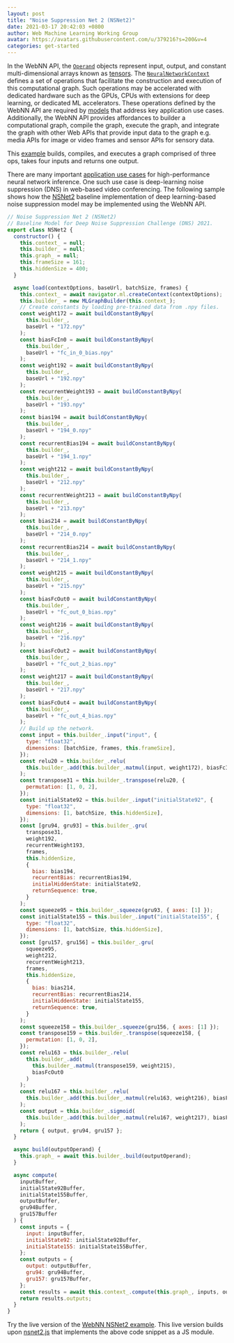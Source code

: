 ```yaml
---
layout: post
title: "Noise Suppression Net 2 (NSNet2)"
date: 2021-03-17 20:42:03 +0800
author: Web Machine Learning Working Group
avatar: https://avatars.githubusercontent.com/u/379216?s=200&v=4
categories: get-started
---
```


In the WebNN API, the [`Operand`](https://www.w3.org/TR/webnn/#operand) objects represent input, output, and constant multi-dimensional arrays known as [tensors](https://mathworld.wolfram.com/Tensor.html). The [`NeuralNetworkContext`](https://www.w3.org/TR/webnn/#api-mlcontext) defines a set of operations that facilitate the construction and execution of this computational graph. Such operations may be accelerated with dedicated hardware such as the GPUs, CPUs with extensions for deep learning, or dedicated ML accelerators. These operations defined by the WebNN API are required by [models](https://github.com/webmachinelearning/webnn/blob/master/op_compatibility/first_wave_models.md) that address key application use cases. Additionally, the WebNN API provides affordances to builder a computational graph, compile the graph, execute the graph, and integrate the graph with other Web APIs that provide input data to the graph e.g. media APIs for image or video frames and sensor APIs for sensory data.

This [example](https://www.w3.org/TR/webnn/#examples) builds, compiles, and executes a graph comprised of three ops, takes four inputs and returns one output.

<!-- more -->

There are many important [application use cases](https://www.w3.org/TR/webnn/#usecases-application) for high-performance neural network inference. One such use case is deep-learning noise suppression (DNS) in web-based video conferencing. The following sample shows how the [NSNet2](https://github.com/microsoft/DNS-Challenge/tree/master/NSNet2-baseline) baseline implementation of deep learning-based noise suppression model may be implemented using the WebNN API.

```js
// Noise Suppression Net 2 (NSNet2)
// Baseline Model for Deep Noise Suppression Challenge (DNS) 2021.
export class NSNet2 {
  constructor() {
    this.context_ = null;
    this.builder_ = null;
    this.graph_ = null;
    this.frameSize = 161;
    this.hiddenSize = 400;
  }

  async load(contextOptions, baseUrl, batchSize, frames) {
    this.context_ = await navigator.ml.createContext(contextOptions);
    this.builder_ = new MLGraphBuilder(this.context_);
    // Create constants by loading pre-trained data from .npy files.
    const weight172 = await buildConstantByNpy(
      this.builder_,
      baseUrl + "172.npy"
    );
    const biasFcIn0 = await buildConstantByNpy(
      this.builder_,
      baseUrl + "fc_in_0_bias.npy"
    );
    const weight192 = await buildConstantByNpy(
      this.builder_,
      baseUrl + "192.npy"
    );
    const recurrentWeight193 = await buildConstantByNpy(
      this.builder_,
      baseUrl + "193.npy"
    );
    const bias194 = await buildConstantByNpy(
      this.builder_,
      baseUrl + "194_0.npy"
    );
    const recurrentBias194 = await buildConstantByNpy(
      this.builder_,
      baseUrl + "194_1.npy"
    );
    const weight212 = await buildConstantByNpy(
      this.builder_,
      baseUrl + "212.npy"
    );
    const recurrentWeight213 = await buildConstantByNpy(
      this.builder_,
      baseUrl + "213.npy"
    );
    const bias214 = await buildConstantByNpy(
      this.builder_,
      baseUrl + "214_0.npy"
    );
    const recurrentBias214 = await buildConstantByNpy(
      this.builder_,
      baseUrl + "214_1.npy"
    );
    const weight215 = await buildConstantByNpy(
      this.builder_,
      baseUrl + "215.npy"
    );
    const biasFcOut0 = await buildConstantByNpy(
      this.builder_,
      baseUrl + "fc_out_0_bias.npy"
    );
    const weight216 = await buildConstantByNpy(
      this.builder_,
      baseUrl + "216.npy"
    );
    const biasFcOut2 = await buildConstantByNpy(
      this.builder_,
      baseUrl + "fc_out_2_bias.npy"
    );
    const weight217 = await buildConstantByNpy(
      this.builder_,
      baseUrl + "217.npy"
    );
    const biasFcOut4 = await buildConstantByNpy(
      this.builder_,
      baseUrl + "fc_out_4_bias.npy"
    );
    // Build up the network.
    const input = this.builder_.input("input", {
      type: "float32",
      dimensions: [batchSize, frames, this.frameSize],
    });
    const relu20 = this.builder_.relu(
      this.builder_.add(this.builder_.matmul(input, weight172), biasFcIn0)
    );
    const transpose31 = this.builder_.transpose(relu20, {
      permutation: [1, 0, 2],
    });
    const initialState92 = this.builder_.input("initialState92", {
      type: "float32",
      dimensions: [1, batchSize, this.hiddenSize],
    });
    const [gru94, gru93] = this.builder_.gru(
      transpose31,
      weight192,
      recurrentWeight193,
      frames,
      this.hiddenSize,
      {
        bias: bias194,
        recurrentBias: recurrentBias194,
        initialHiddenState: initialState92,
        returnSequence: true,
      }
    );
    const squeeze95 = this.builder_.squeeze(gru93, { axes: [1] });
    const initialState155 = this.builder_.input("initialState155", {
      type: "float32",
      dimensions: [1, batchSize, this.hiddenSize],
    });
    const [gru157, gru156] = this.builder_.gru(
      squeeze95,
      weight212,
      recurrentWeight213,
      frames,
      this.hiddenSize,
      {
        bias: bias214,
        recurrentBias: recurrentBias214,
        initialHiddenState: initialState155,
        returnSequence: true,
      }
    );
    const squeeze158 = this.builder_.squeeze(gru156, { axes: [1] });
    const transpose159 = this.builder_.transpose(squeeze158, {
      permutation: [1, 0, 2],
    });
    const relu163 = this.builder_.relu(
      this.builder_.add(
        this.builder_.matmul(transpose159, weight215),
        biasFcOut0
      )
    );
    const relu167 = this.builder_.relu(
      this.builder_.add(this.builder_.matmul(relu163, weight216), biasFcOut2)
    );
    const output = this.builder_.sigmoid(
      this.builder_.add(this.builder_.matmul(relu167, weight217), biasFcOut4)
    );
    return { output, gru94, gru157 };
  }

  async build(outputOperand) {
    this.graph_ = await this.builder_.build(outputOperand);
  }

  async compute(
    inputBuffer,
    initialState92Buffer,
    initialState155Buffer,
    outputBuffer,
    gru94Buffer,
    gru157Buffer
  ) {
    const inputs = {
      input: inputBuffer,
      initialState92: initialState92Buffer,
      initialState155: initialState155Buffer,
    };
    const outputs = {
      output: outputBuffer,
      gru94: gru94Buffer,
      gru157: gru157Buffer,
    };
    const results = await this.context_.compute(this.graph_, inputs, outputs);
    return results.outputs;
  }
}
```

Try the live version of the [WebNN NSNet2 example](https://webmachinelearning.github.io/webnn-samples/nsnet2/). This live version builds upon [nsnet2.js](https://github.com/webmachinelearning/webnn-samples/blob/master/nsnet2/nsnet2.js) that implements the above code snippet as a JS module.
